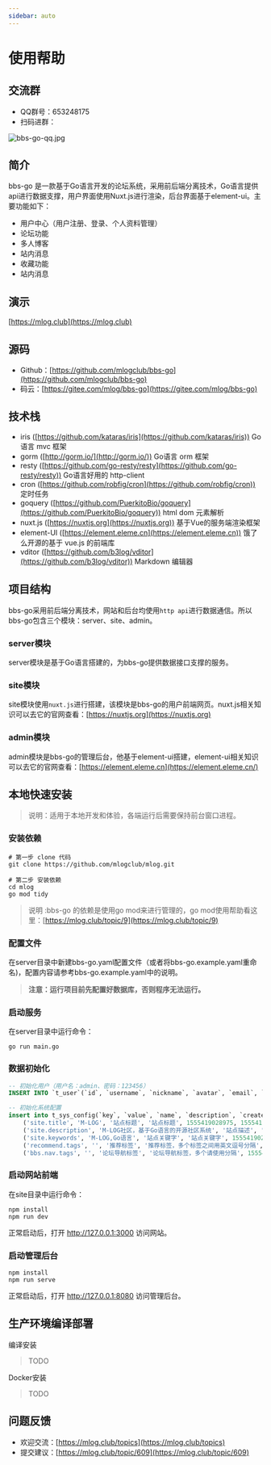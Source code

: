 ```yaml
---
sidebar: auto
---
```


# 使用帮助

## 交流群

- QQ群号：653248175
- 扫码进群：

![bbs-go-qq.jpg](https://i.loli.net/2019/09/12/eiKSXycnDB7R6Gw.jpg)

## 简介

bbs-go 是一款基于Go语言开发的论坛系统，采用前后端分离技术，Go语言提供api进行数据支撑，用户界面使用Nuxt.js进行渲染，后台界面基于element-ui。主要功能如下：

- 用户中心（用户注册、登录、个人资料管理）
- 论坛功能
- 多人博客
- 站内消息
- 收藏功能
- 站内消息

## 演示

[https://mlog.club](https://mlog.club)

## 源码

- Github：[https://github.com/mlogclub/bbs-go](https://github.com/mlogclub/bbs-go)
- 码云：[https://gitee.com/mlog/bbs-go](https://gitee.com/mlog/bbs-go)

## 技术栈

- iris ([https://github.com/kataras/iris](https://github.com/kataras/iris)) Go语言 mvc 框架
- gorm ([http://gorm.io/](http://gorm.io/)) Go语言 orm 框架
- resty ([https://github.com/go-resty/resty](https://github.com/go-resty/resty)) Go语言好用的 http-client
- cron ([https://github.com/robfig/cron](https://github.com/robfig/cron)) 定时任务
- goquery ([https://github.com/PuerkitoBio/goquery](https://github.com/PuerkitoBio/goquery)) html dom 元素解析
- nuxt.js ([https://nuxtjs.org](https://nuxtjs.org)) 基于Vue的服务端渲染框架
- element-UI ([https://element.eleme.cn](https://element.eleme.cn)) 饿了么开源的基于 vue.js 的前端库
- vditor ([https://github.com/b3log/vditor](https://github.com/b3log/vditor)) Markdown 编辑器

## 项目结构

bbs-go采用前后端分离技术，网站和后台均使用`http api`进行数据通信。所以bbs-go包含三个模块：server、site、admin。

### server模块

server模块是基于Go语言搭建的，为bbs-go提供数据接口支撑的服务。

### site模块

site模块使用`nuxt.js`进行搭建，该模块是bbs-go的用户前端网页。nuxt.js相关知识可以去它的官网查看：[https://nuxtjs.org](https://nuxtjs.org)

### admin模块

admin模块是bbs-go的管理后台，他基于element-ui搭建，element-ui相关知识可以去它的官网查看：[https://element.eleme.cn](https://element.eleme.cn/)

## 本地快速安装

> 说明：适用于本地开发和体验，各端运行后需要保持前台窗口进程。

### 安装依赖

```shell
# 第一步 clone 代码
git clone https://github.com/mlogclub/mlog.git

# 第二步 安装依赖
cd mlog
go mod tidy
```
> 说明  :bbs-go 的依赖是使用go mod来进行管理的，go mod使用帮助看这里：[https://mlog.club/topic/9](https://mlog.club/topic/9)

### 配置文件

在server目录中新建bbs-go.yaml配置文件（或者将bbs-go.example.yaml重命名)，配置内容请参考bbs-go.example.yaml中的说明。

> **注意：运行项目前先配置好数据库，否则程序无法运行。**

### 启动服务
在server目录中运行命令：
```shell
go run main.go
```

### 数据初始化

```sql
-- 初始化用户（用户名：admin、密码：123456）
INSERT INTO `t_user`(`id`, `username`, `nickname`, `avatar`, `email`, `password`, `status`, `create_time`, `update_time`, `roles`, `type`, `description`) VALUES (1, 'admin', '管理员', '', '', '$2a$10$ofA39bAFMpYpIX/Xiz7jtOMH9JnPvYfPRlzHXqAtLPFpbE/cLdjmS', 0, 1555419028975, 1555419028975, '管理员', 0, '轻轻地我走了，正如我轻轻的来。');

-- 初始化系统配置
insert into t_sys_config(`key`, `value`, `name`, `description`, `create_time`, `update_time`) values
    ('site.title', 'M-LOG', '站点标题', '站点标题', 1555419028975, 1555419028975),
    ('site.description', 'M-LOG社区，基于Go语言的开源社区系统', '站点描述', '站点描述', 1555419028975, 1555419028975),
    ('site.keywords', 'M-LOG,Go语言', '站点关键字', '站点关键字', 1555419028975, 1555419028975),
    ('recommend.tags', '', '推荐标签', '推荐标签，多个标签之间用英文逗号分隔', 1555419028975, 1555419028975),
    ('bbs.nav.tags', '', '论坛导航标签', '论坛导航标签，多个请使用分隔', 1555419028975, 1555419028975);
```

### 启动网站前端
在site目录中运行命令：
```shell
npm install
npm run dev
```
正常启动后，打开 http://127.0.0.1:3000 访问网站。

### 启动管理后台

```shell
npm install
npm run serve
```
正常启动后，打开 http://127.0.0.1:8080 访问管理后台。

## 生产环境编译部署

编译安装

> TODO

Docker安装

> TODO

## 问题反馈

- 欢迎交流：[https://mlog.club/topics](https://mlog.club/topics)
- 提交建议：[https://mlog.club/topic/609](https://mlog.club/topic/609)